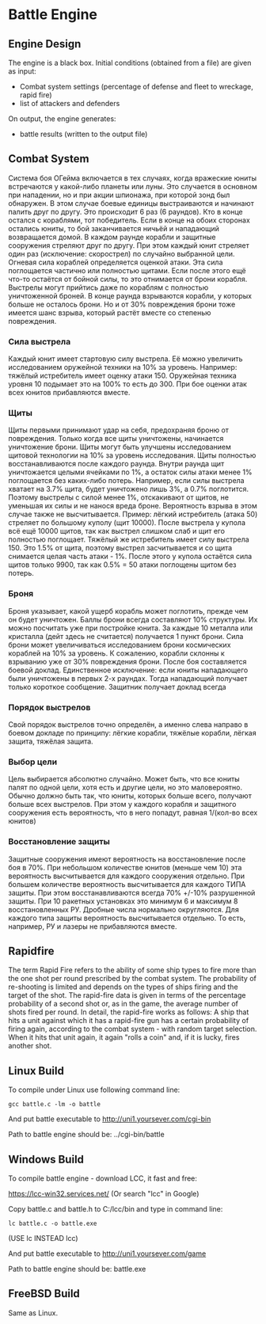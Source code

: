 # Battle Engine

## Engine Design

The engine is a black box. Initial conditions (obtained from a file) are given as input:
- Combat system settings (percentage of defense and fleet to wreckage, rapid fire)
- list of attackers and defenders 

On output, the engine generates:
- battle results (written to the output file)

## Combat System

Система боя ОГейма включается в тех случаях, когда вражеские юниты встречаются у какой-либо планеты или луны.
Это случается в основном при нападении, но и при акции шпионажа, при которой зонд был обнаружен.
В этом случае боевые единицы выстраиваются и начинают палить друг по другу. Это происходит 6 раз (6 раундов).
Кто в конце остался с кораблями, тот победитель. Если в конце на обоих сторонах остались юниты, то бой заканчивается ничьёй и нападающий возвращается домой.
В каждом раунде корабли и защитные сооружения стреляют друг по другу. При этом каждый юнит стреляет один раз (исключение: скорострел) по случайно выбранной цели.
Огневая сила кораблей определяется оценкой атаки. Эта сила поглощается частично или полностью щитами. Если после этого ещё что-то остаётся от бойной силы, то это отнимается от брони корабля.
Выстрелы могут прийтись даже по кораблям с полностью уничтоженной броней. В конце раунда взрываются корабли, у которых больше не осталось брони.
Но и от 30% повреждения брони тоже имеется шанс взрыва, который растёт вместе со степенью повреждения.

### Сила выстрела

Каждый юнит имеет стартовую силу выстрела. Её можно увеличить исследованием оружейной техники на 10% за уровень.
Например: тяжёлый истребитель имеет оценку атаки 150. Оружейная техника уровня 10 подымает это на 100% то есть до 300.
При бое оценки атак всех юнитов прибавляются вместе.

### Щиты

Щиты первыми принимают удар на себя, предохраняя броню от повреждения. Только когда все щиты уничтожены, начинается уничтожение брони.
Щиты могут быть улучшены исследованием щитовой технологии на 10% за уровень исследования.
Щиты полностью восстанавливаются после каждого раунда. Внутри раунда щит уничтожается целыми ячейками по 1%, а остаток силы атаки менее 1% поглощается без каких-либо потерь.
Например, если силы выстрела хватает на 3.7% щита, будет уничтожено лишь 3%, а 0.7% поглотится. Поэтому выстрелы с силой менее 1%, отскакивают от щитов, не уменьшая их силы и не нанося вреда броне.
Вероятность взрыва в этом случае также не высчитывается.
Пример: лёгкий истребитель (атака 50) стреляет по большому куполу (щит 10000). После выстрела у купола всё ещё 10000 щитов, так как выстрел слишком слаб и щит его полностью поглощает.
Тяжёлый же истребитель имеет силу выстрела 150. Это 1.5% от щита, поэтому выстрел засчитывается и со щита снимается целая часть атаки - 1%.
После этого у купола остаётся сила щитов только 9900, так как 0.5% = 50 атаки поглощены щитом без потерь.

### Броня

Броня указывает, какой ущерб корабль может поглотить, прежде чем он будет уничтожен. Баллы брони всегда составляют 10% структуры.
Их можно посчитать уже при постройке юнита. За каждые 10 металла или кристалла (дейт здесь не считается) получается 1 пункт брони.
Сила брони может увеличиваться исследованием брони космических кораблей на 10% за уровень. К сожалению, корабли склонны к взрыванию уже от 30% повреждения брони.
После боя составляется боевой доклад. Единственное исключение: если юниты нападающего были уничтожены в первых 2-х раундах.
Тогда нападающий получает только короткое сообщение. Защитник получает доклад всегда

### Порядок выстрелов

Свой порядок выстрелов точно определён, а именно слева направо в боевом докладе по принципу: лёгкие корабли, тяжёлые корабли, лёгкая защита, тяжёлая защита.

### Выбор цели

Цель выбирается абсолютно случайно. Может быть, что все юниты палят по одной цели, хотя есть и другие цели, но это маловероятно.
Обычно должно быть так, что юниты, которых больше всего, получают больше всех выстрелов. При этом у каждого корабля и защитного сооружения есть вероятность, что в него попадут, равная 1/(кол-во всех юнитов)

### Восстановление защиты

Защитные сооружения имеют вероятность на восстановление после боя в 70%.
При небольшом количестве юнитов (меньше чем 10) эта вероятность высчитывается для каждого сооружения отдельно.
При большем количестве вероятность высчитывается для каждого ТИПА защиты. При этом восстанавливаются всегда 70% +/-10% разрушенной защиты.
При 10 ракетных установках это минимум 6 и максимум 8 восстановленных РУ. Дробные числа нормально округляются. Для каждого типа защиты вероятность высчитывается отдельно.
То есть, например, РУ и лазеры не прибавляются вместе.

## Rapidfire              

The term Rapid Fire refers to the ability of some ship types to fire more than the one shot per round prescribed by the combat system. 
The probability of re-shooting is limited and depends on the types of ships firing and the target of the shot. The rapid-fire data is given in terms of the percentage probability of a second shot or, as in the game, the average number of shots fired per round.
In detail, the rapid-fire works as follows:
A ship that hits a unit against which it has a rapid-fire gun has a certain probability of firing again, according to the combat system - with random target selection.
When it hits that unit again, it again "rolls a coin" and, if it is lucky, fires another shot.

## Linux Build

To compile under Linux use following command line:

```
gcc battle.c -lm -o battle
```

And put battle executable to http://uni1.yoursever.com/cgi-bin

Path to battle engine should be: ../cgi-bin/battle

## Windows Build

To compile battle engine - download LCC, it fast and free:

https://lcc-win32.services.net/
(Or search "lcc" in Google)

Copy battle.c and battle.h to C:/lcc/bin and type in command line:

```
lc battle.c -o battle.exe
```

(USE lc INSTEAD lcc)

And put battle executable to http://uni1.yoursever.com/game

Path to battle engine should be: battle.exe

## FreeBSD Build

Same as Linux.
